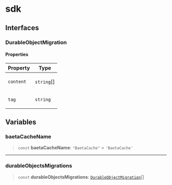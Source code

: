 # sdk

## Interfaces

### DurableObjectMigration

#### Properties

<table>
<thead>
<tr>
<th>Property</th>
<th>Type</th>
</tr>
</thead>
<tbody>
<tr>
<td>

<a id="content"></a> `content`

</td>
<td>

`string`[]

</td>
</tr>
<tr>
<td>

<a id="tag"></a> `tag`

</td>
<td>

`string`

</td>
</tr>
</tbody>
</table>

## Variables

### baetaCacheName

> `const` **baetaCacheName**: `"BaetaCache"` = `'BaetaCache'`

---

### durableObjectsMigrations

> `const` **durableObjectsMigrations**: [`DurableObjectMigration`](sdk.md#durableobjectmigration)[]
